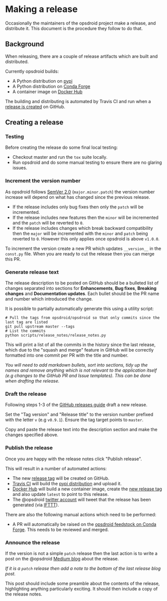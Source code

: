 # Making a release

Occasionally the maintainers of the opsdroid project make a release, and
distribute it.  This document is the procedure they follow to do that.

## Background

When releasing, there are a couple of release artifacts which are built and distributed.

Currently opsdroid builds:

- A Python distribution on [pypi](https://pypi.org/project/opsdroid/)
- A Python distribution on [Conda Forge](https://github.com/conda-forge/opsdroid-feedstock)
- A container image on [Docker Hub](https://hub.docker.com/r/opsdroid/opsdroid/)

The building and distributing is automated by Travis CI and run when a [release is created](https://help.github.com/articles/creating-releases/) on GitHub.

## Creating a release

### Testing

Before creating the release do some final local testing:

- Checkout master and run the `tox` suite locally.
- Run opsdroid and do some manual testing to ensure there are no glaring issues.

### Increment the version number

As opsdroid follows [SemVer 2.0](http://semver.org/) (`major.minor.patch`) the version number increase will depend on what has changed since the previous release.

- If the release includes only bug fixes then only the `patch` will be incremented.
- If the release includes new features then the `minor` will be incremented and the `patch` will be reverted to `0`.
- If the release includes changes which break backward compatibility then the `major` will be incremented with the `minor` and `patch` being reverted to `0`. However this only applies once opsdroid is above `v1.0.0`.

To increment the version create a new PR which updates `__version__` in the `const.py` file. When you are ready to cut the release then you can merge this PR.

### Generate release text

The release description to be posted on GitHub should be a bulleted list of changes separated into sections for **Enhancements**, **Bug fixes**, **Breaking changes** and **Documentation updates**. Each bullet should be the PR name and number which introduced the change.

It is possible to partially automatically generate this using a utility script:

```shell
# Pull the tags from opsdroid/opsdroid so that only commits since the last tag are listed
git pull upstream master --tags
# List the commits
python scripts/release_notes/release_notes.py
```

This will print a list of all the commits in the history since the last release, which due to the "squash and merge" feature in GitHub will be correctly formatted into one commit per PR with the title and number.

_You will need to add markdown bullets, sort into sections, tidy up the names and remove anything which is not relevant to the application itself (e.g changes to the GitHub PR and Issue templates). This can be done when drafting the release._

### Draft the release

Following steps 1-3 of the [GitHub releases guide](https://help.github.com/articles/creating-releases/) draft a new release.

Set the "Tag version" and "Release title" to the version number prefixed with the letter `v` (e.g `v0.9.1`). Ensure the tag target points to `master`.

Copy and paste the release text into the description section and make the changes specified above.

### Publish the release

Once you are happy with the release notes click "Publish release".

This will result in a number of automated actions:

- The new [release tag](https://github.com/opsdroid/opsdroid/tags) will be created on GitHub.
- [Travis CI](https://travis-ci.org/opsdroid/opsdroid) will build the [pypi distribution](https://pypi.python.org/pypi/opsdroid) and upload it.
- [Docker Hub](https://hub.docker.com/r/opsdroid/opsdroid/) will build a new container image, create the [new release tag](https://hub.docker.com/r/opsdroid/opsdroid/tags/) and also update `latest` to point to this release.
- The @opsdroid [twitter account](https://twitter.com/opsdroid) will tweet that the release has been generated (via [IFTTT](https://ifttt.com)).

There are also the following manual actions which need to be performed:

- A PR will automatically be raised on the [opsdroid feedstock on Conda Forge](https://github.com/conda-forge/opsdroid-feedstock). This needs to be reviewed and merged.

### Announce the release

If the version is not a simple `patch` release then the last action is to write a post on the @opsdroid [Medium blog](https://medium.com/opsdroid) about the release.

_If it is a `patch` release then add a note to the bottom of the last release blog post._

This post should include some preamble about the contents of the release, highlighting anything particularly exciting. It should then include a copy of the release notes.
